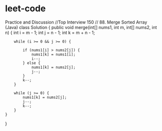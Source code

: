 # leet-code
Practice and Discussion
//Top Interview 150 
// 88. Merge Sorted Array (Java)
class Solution {
    public void merge(int[] nums1, int m, int[] nums2, int n) {
        int i = m - 1; 
        int j = n - 1; 
        int k = m + n - 1; 

        while (i >= 0 && j >= 0) {
           
            if (nums1[i] > nums2[j]) {
                nums1[k] = nums1[i];
                i--;
            } else {
                nums1[k] = nums2[j];
                j--;
            }
            k--;
        }

        while (j >= 0) {
            nums1[k] = nums2[j];
            j--;
            k--;
        }
    }
}



